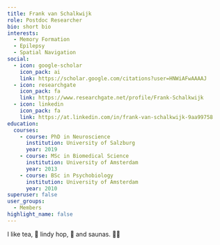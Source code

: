 ```yaml
---
title: Frank van Schalkwijk
role: Postdoc Researcher
bio: short bio
interests:
  - Memory Formation
  - Epilepsy
  - Spatial Navigation
social:
  - icon: google-scholar
    icon_pack: ai
    link: https://scholar.google.com/citations?user=HNWiAFwAAAAJ
  - icon: researchgate
    icon_pack: fa
    link: https://www.researchgate.net/profile/Frank-Schalkwijk
  - icon: linkedin
    icon_pack: fa
    link: https://at.linkedin.com/in/frank-van-schalkwijk-9aa99758
education:
  courses:
    - course: PhD in Neuroscience
      institution: University of Salzburg
      year: 2019
    - course: MSc in Biomedical Science
      institution: University of Amsterdam
      year: 2013
    - course: BSc in Psychobiology
      institution: University of Amsterdam
      year: 2010
superuser: false
user_groups:
  - Members
highlight_name: false
---
```

I like tea, :tea: lindy hop, :dancers: and saunas. :sauna_man:

